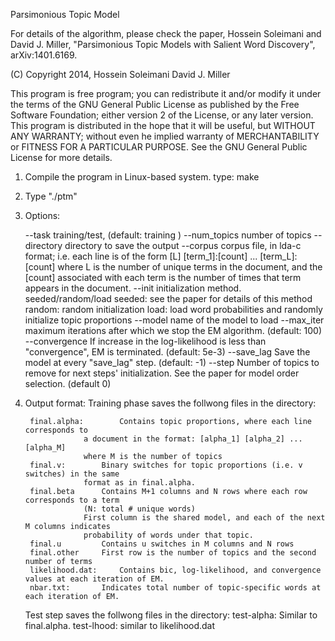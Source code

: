 Parsimonious Topic Model

For details of the algorithm, please check the paper, Hossein Soleimani and David J. Miller,
 "Parsimonious Topic Models with Salient Word Discovery", arXiv:1401.6169.

(C) Copyright 2014, Hossein Soleimani
		     David J. Miller


 This program is free program; you can redistribute it and/or modify it under the terms of 
 the GNU General Public License as published by the Free Software Foundation; either 
 version 2 of the License, or any later version. This program is distributed in the hope 
 that it will be useful, but WITHOUT ANY WARRANTY; without even he implied warranty of 
 MERCHANTABILITY or FITNESS FOR A PARTICULAR PURPOSE. See the GNU General Public License 
 for more details.


1) Compile the program in Linux-based system. 
type: make 

2) Type "./ptm"

3) Options:

	--task			training/test, (default: training )
	--num_topics	number of topics
	--directory		directory to save the output
	--corpus		corpus file, in lda-c format; i.e. each line is of the form
				[L] [term_1]:[count] ... [term_L]:[count]
				where L is the number of unique terms in the document, and the [count]
				associated with each term is the number of times that term appears in the document.
	--init			initialization method. seeded/random/load
				seeded: see the paper for details of this method
				random: random initialization
				load: load word probabilities and randomly initialize topic proportions
	--model			name of the model to load
	--max_iter		maximum iterations after which we stop the EM algorithm. (default: 100)
	--convergence	If increase in the log-likelihood is less than "convergence", EM is terminated. (default: 5e-3)
	--save_lag		Save the model at every "save_lag" step. (default: -1)
	--step			Number of topics to remove for next steps' initialization. See the paper for model
				order selection. (default 0)
		
 

4) Output format:
	Training phase saves the follwong files in the directory:
		
		final.alpha:		Contains topic proportions, where each line corresponds to
					a document in the format: [alpha_1] [alpha_2] ... [alpha_M]
					where M is the number of topics
		final.v:		Binary switches for topic proportions (i.e. v switches) in the same 
					format as in final.alpha.
		final.beta		Contains M+1 columns and N rows where each row corresponds to a term 
 					(N: total # unique words)
					First column is the shared model, and each of the next M columns indicates 
					probability of words under that topic.
		final.u			Contains u switches in M columns and N rows
		final.other		First row is the number of topics and the second number of terms
		likelihood.dat:		Contains bic, log-likelihood, and convergence values at each iteration of EM.
		nbar.txt:		Indicates total number of topic-specific words at each iteration of EM. 

	Test step saves the follwong files in the directory:
		test-alpha:		Similar to final.alpha.
		test-lhood:		similar to likelihood.dat

